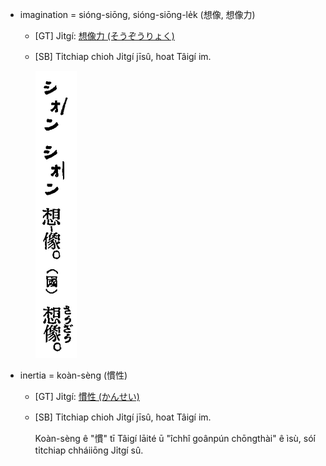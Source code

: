 * imagination = sióng-siōng, sióng-siōng-le̍k (想像, 想像力)
  * [GT] Ji̍tgí: [想像力 (そうぞうりょく)](https://ja.wikipedia.org/wiki/%E6%83%B3%E5%83%8F%E5%8A%9B)
  * [SB]
    Ti̍tchiap chioh Ji̍tgí jīsû, hoat Tâigí im.

    ![](pics/siong2siong7.png)

* inertia = koàn-sèng (慣性)
  * [GT] Ji̍tgí: [慣性 (かんせい)](https://ja.wikipedia.org/wiki/%E6%85%A3%E6%80%A7)
  * [SB]
    Ti̍tchiap chioh Ji̍tgí jīsû, hoat Tâigí im.

    Koàn-sèng ê "慣" tī Tâigí lāité ū "îchhî goânpún chōngthài" ê ìsù, só͘í ti̍tchiap chháiiōng Ji̍tgí sû.

